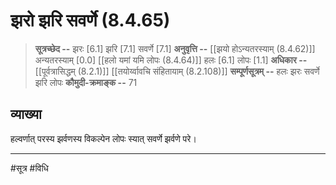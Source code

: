 # झरो झरि सवर्णे (8.4.65)
> **सूत्रच्छेद --** झरः [6.1] झरि [7.1] सवर्णे [7.1]
> **अनुवृत्ति --** [[झयो होऽन्यतरस्याम् (8.4.62)]] अन्यतरस्याम् [0.0] [[हलो यमां यमि लोपः (8.4.64)]] हलः [6.1] लोपः [1.1]
> **अधिकार --** [[पूर्वत्रासिद्धम् (8.2.1)]] [[तयोर्य्वावचि संहितायाम्  (8.2.108)]]
> **सम्पूर्णसूत्रम् --** हलः झरः सवर्णे झरि लोपः
> **कौमुदी-क्रमाङ्क --** 71

## व्याख्या

हल्वर्णात् परस्य झर्वणस्य विकल्पेन लोपः स्यात् सवर्णे झर्वणे परे।

---
#सूत्र #विधि 
